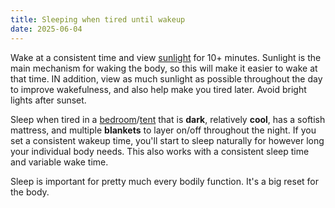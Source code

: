 ```yaml
---
title: Sleeping when tired until wakeup
date: 2025-06-04
---
```

Wake at a consistent time and view [sunlight](/sunlight) for 10+ minutes. Sunlight is the main mechanism for waking the body, so this will make it easier to wake at that time. IN addition, view as much sunlight as possible throughout the day to improve wakefulness, and also help make you tired later. Avoid bright lights after sunset. 

Sleep when tired in a [bedroom](/home)/[tent](backpack.md) that is **dark**, relatively **cool**, has a softish mattress, and multiple **blankets** to layer on/off throughout the night. If you set a consistent wakeup time, you'll start to sleep naturally for however long your individual body needs. This also works with a consistent sleep time and variable wake time.

Sleep is important for pretty much every bodily function. It's a big reset for the body.
